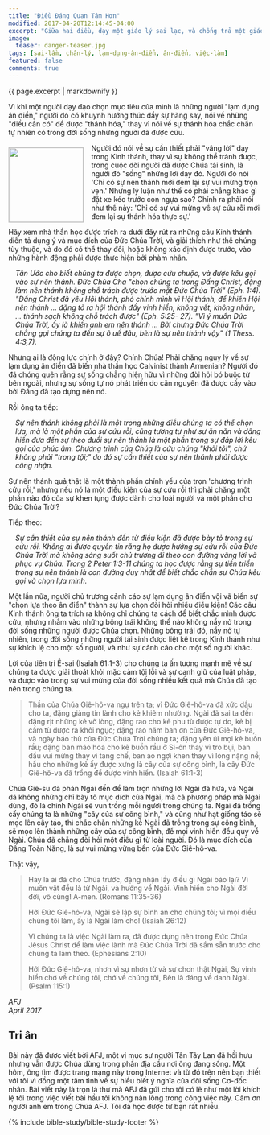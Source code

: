 ```yaml
---
title: "Điều Đáng Quan Tâm Hơn"
modified: 2017-04-20T12:14:45-04:00
excerpt: "Giữa hai điều, dạy một giáo lý sai lạc, và chống trả một giáo lý sai lạc, điều nào đáng quan tâm hơn?"
image: 
  teaser: danger-teaser.jpg
tags: [sai-lầm, chân-lý, lạm-dụng-ân-điển, ân-điển, việc-làm]
featured: false
comments: true
---
```


{{ page.excerpt | markdownify }}

<!-- {% include toc.html %} -->

Vì khi một người dạy đạo chọn mục tiêu của mình là những người "lạm dụng ân điển," người đó có khuynh hướng thúc đẩy sự hăng say, nói về những "điều cần có" để được "thánh hóa," thay vì nói về sự thánh hóa chắc chắn tự nhiên có trong đời sống những người đã được cứu.

<img alt src="{{ site.url }}/assets/images/danger-teaser.jpg" style="border: 1px solid #cccccc; margin: 7px 15px 0px 0px; max-width: 100%; height: 148px; padding: 0px; float: left;">
Người đó nói về sự cần thiết phải "vâng lời" dạy trong Kinh thánh, thay vì sự không thể tránh được, trong cuộc đời người đã được Chúa tái sinh, là người đó "sống" những lời dạy đó.  Người đó nói 'Chỉ có sự nên thánh mới đem lại sự vui mừng trọn vẹn.'  Nhưng lý luận như thể có phải chẳng khác gì đặt xe kéo trước con ngựa sao?  Chính ra phải nói như thế này:  'Chỉ có sự vui mừng về sự cứu rỗi mới đem lại sự thánh hóa thực sự.'

Hãy xem nhà thần học được trích ra dưới đây rút ra những câu Kinh thánh diễn tả dụng ý và mục đích của Đức Chúa Trời, và giải thích như thể chúng tùy thuộc, và do đó có thể thay đổi, hoặc không xác định được trước, vào những hành động phải được thực hiện bởi phàm nhân. 
 
<p style="padding-left: 1em;"><em>Tân Ước cho biết chúng ta được chọn, được cứu chuộc, và được kêu gọi vào sự nên thánh.  Đức Chúa Cha "chọn chúng ta trong Đấng Christ, đặng làm nên thánh không chỗ trách được trước mặt Đức Chúa Trời" (Eph. 1:4). "Đấng Christ đã yêu Hội thánh, phó chính mình vì Hội thánh, để khiến Hội nên thánh ... đặng tỏ ra hội thánh đầy vinh hiển, không vết, không nhăn, ... thánh sạch không chỗ trách được" (Eph. 5:25- 27). "Vì ý muốn Đức Chúa Trời, ấy là khiến anh em nên thánh ... Bởi chưng Đức Chúa Trời chẳng gọi chúng ta đến sự ô uế đâu, bèn là sự nên thánh vậy" (1 Thess. 4:3,7).</em></p>
 
Nhưng ai là động lực chính ở đây?  Chính Chúa!  Phải chăng ngụy lý về sự lạm dụng ân điển đã biến nhà thần học Calvinist thành Armenian? Người đó đã chóng quên rằng sự sống chẳng hiện hữu vì những đòi hỏi bó buộc từ bên ngoài, nhưng sự sống tự nó phát triến do căn nguyên đã được cấy vào bởi Đấng đã tạo dựng nên nó.

Rồi ông ta tiếp:

<p style="padding-left: 1em;"><em>Sự nên thánh không phải là một trong những điều chúng ta có thể chọn lựa, mà là một phần của sự cứu rỗi, cũng tương tự như sự ăn năn và dâng hiến đưa đến sự theo đuổi sự nên thánh là một phần trong sự đáp lời kêu gọi của phúc âm. Chương trình của Chúa là cứu chúng "khỏi tội", chứ không phải "trong tội;"  do đó sự cần thiết của sự nên thánh phải được công nhận.</em></p>
 
Sự nên thánh quả thật là một thành phần chính yếu của trọn 'chương trình cứu rỗi,' nhưng nếu nó là một điều kiện của sự cứu rỗi thì phải chăng một phần nào đó của sự khen tụng được dành cho loài người và một phần cho Đức Chúa Trời?
 
Tiếp theo:
 
<p style="padding-left: 1em;"><em>Sự cần thiết của sự nên thánh đến từ điều kiện đã được bày tỏ trong sự cứu rỗi. Không ai được quyền tin rằng họ được hưởng sự cứu rỗi của Đức Chúa Trời mà không sáng suốt chủ trương đi theo con đường vâng lời và phục vụ Chúa. Trong 2 Peter 1:3-11 chúng ta học được rằng sự tiến triển trong sự nên thánh là con đường duy nhất để biết chắc chắn sự Chúa kêu gọi và chọn lựa mình.</em></p>
 
Một lần nữa, người chủ trương cảnh cáo sự lạm dụng ân điển vội vã biến sự "chọn lựa theo ân điển" thành sự lựa chọn đòi hỏi nhiều điều kiện!  Các câu Kinh thánh ông ta trích ra không chỉ chúng ta cách để biết chắc mình được cứu, nhưng nhắm vào những bông trái không thể nào không nẩy nở trong đời sống những người được Chúa chọn. Những bông trái đó, nẩy nở tự nhiên, trong đời sống những người tái sinh được liệt kê trong Kinh thánh như sự khích lệ cho một số người, và như sự cảnh cáo cho một số người khác.
 
Lời của tiên tri Ê-sai (Isaiah 61:1-3) cho chúng ta ấn tượng mạnh mẽ về sự chúng ta được giải thoát khỏi mặc cảm tội lỗi và sự canh giữ của luật pháp, và được vào trong sự vui mừng của đời sống nhiều kết quả mà Chúa đã tạo nên trong chúng ta.
 
> Thần của Chúa Giê-hô-va ngự trên ta; vì Đức Giê-hô-va đã xức dầu cho ta, đặng giảng tin lành cho kẻ khiêm nhường. Ngài đã sai ta đến đặng rịt những kẻ vỡ lòng, đặng rao cho kẻ phu tù được tự do, kẻ bị cầm tù được ra khỏi ngục; đặng rao năm ban ơn của Đức Giê-hô-va, và ngày báo thù của Đức Chúa Trời chúng ta; đặng yên ủi mọi kẻ buồn rầu; đặng ban mão hoa cho kẻ buồn rầu ở Si-ôn thay vì tro bụi, ban dầu vui mừng thay vì tang chế, ban áo ngợi khen thay vì lòng nặng nề; hầu cho những kẻ ấy được xưng là cây của sự công bình, là cây Đức Giê-hô-va đã trồng để được vinh hiển. (Isaiah 61:1-3)
 
Chúa Giê-su đã phán Ngài đến để làm trọn những lời Ngài đã hứa, và Ngài đã không những chỉ bày tỏ mục đích của Ngài, mà cả phương pháp mà Ngài dùng, đó là chính Ngài sẽ vun trồng mỗi người trong chúng ta. Ngài đã trồng cấy chúng ta là những "cây của sự công bình," và cũng như hạt giống táo sẽ mọc lên cây táo, thì chắc chắn những kẻ Ngài đã trồng trong sự công bình, sẽ mọc lên thành những cây của sự công bình, để mọi vinh hiển đều quy về Ngài. Chúa đã chẳng đòi hỏi một điều gì từ loài người. Đó là mục đích của Đấng Toàn Năng, là sự vui mừng vững bền của Đức Giê-hô-va.
 
Thật vậy,
 
> Hay là ai đã cho Chúa trước, đặng nhận lấy điều gì Ngài báo lại? Vì muôn vật đều là từ Ngài, và hướng về Ngài. Vinh hiển cho Ngài đời đời, vô cùng! A-men. (Romans 11:35-36)
> 
> Hỡi Đức Giê-hô-va, Ngài sẽ lập sự bình an cho chúng tôi; vì mọi điều chúng tôi làm, ấy là Ngài làm cho! (Isaiah 26:12)
> 
> Vì chúng ta là việc Ngài làm ra, đã được dựng nên trong Đức Chúa Jêsus Christ để làm việc lành mà Đức Chúa Trời đã sắm sẵn trước cho chúng ta làm theo. (Ephesians 2:10)
> 
> Hỡi Đức Giê-hô-va, nhơn vì sự nhơn từ và sự chơn thật Ngài, Sự vinh hiển chớ về chúng tôi, chớ về chúng tôi, Bèn là đáng về danh Ngài. (Psalm 115:1)
 
<em>AFJ<br />
April 2017</em>

## Tri ân

Bài này đã được viết bởi AFJ, một vị mục sư người Tân Tây Lan đã hồi hưu nhưng vẫn được Chúa dùng trong phần địa cầu nơi ông đang sống. Một hôm, ông tìm được trang mạng này trong Internet và từ đó trên nên bạn thiết với tôi vì đồng một tâm tình về sự hiểu biết ý nghĩa của đời sống Cơ-đốc nhân. Bài viết này là trọn lá thư mà AFJ đã gứi cho tôi có lẽ như một lời khích lệ tôi trong việc viết bài hầu tôi không nản lòng trong công việc này. Cảm ơn người anh em trong Chúa AFJ. Tôi đã học được từ bạn rất nhiều.

{% include bible-study/bible-study-footer %}
